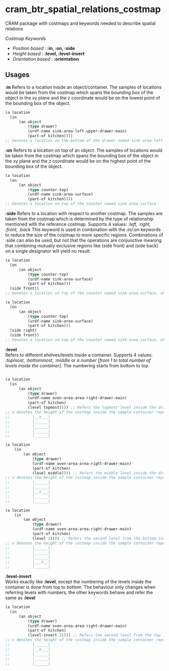cram_btr_spatial_relations_costmap
==================================

CRAM package with costmaps and keywords needed to describe spatial relations

_Costmap Keywords_  
-    _Position based_ : __:in, :on, :side__  
-    _Height based_ : __:level, :level-invert__
-    _Orientation based_ : __:orientation__  


Usages
------

__:in__
  Refers to a location inside an object/container. The samples of locations would be taken from the costmap which
   spans the bounding box of the object in the xy plane and the z coordinate would be on the lowest point of the
   bounding box of the object.
  ``` lisp
  (a location
  	(in
  		(an object
  			(type drawer)
  			(urdf-name sink-area-left-upper-drawer-main)
  			(part-of kitchen))))
  ;; Denotes a location on the bottom of the drawer named sink-area-left-upper-drawer-main
  ```

__:on__
  Refers to a location on top of an object. The samples of locations would be taken from the costmap which spans 
  the bounding box of the object in the xy plane and the z coordinate would be on the highest point of the 
  bounding box of the object.
  ```lisp
  (a location
  	(on
  		(an object
  			(type counter-top)
  			(urdf-name sink-area-surface)
  			(part-of kitchen))))
  ;; Denotes a location on top of the counter named sink-area-surface
  ```

__:side__
  Refers to a location with respect to another costmap. The samples are taken from the costmap which is determined
  by the type of relationship mentioned with the reference costmap. Supports 4 values: _:left, :right, :front, :back_
  This keyword is used in combination with the _:in/:on_ keywords to reduce the size of the costmap to more specific 
  regions. Combinations of :side can also be used, but not that the operations are conjunctive meaning that combining
  mutually exclusive regions like (side front) and (side back) on a single designator will yield no result.
  ```lisp
  (a location
  	(on
  		(an object
  			(type counter-top)
  			(urdf-name sink-area-surface)
  			(part-of kitchen)))
  	(side front))
  ;; Denotes a location on top of the counter named sink-area-surface, which is restricted to the front side

  (a location
  	(on
  		(an object
  			(type counter-top)
  			(urdf-name sink-area-surface)
  			(part-of kitchen)))
  	(side right)
  	(side front))
  ;; Denotes a location on top of the counter named sink-area-surface, which is restricted to the front-right side
  ```


__:level__  
  Refers to different shelves/levels inside a container. Supports 4 values: _:topmost_, _:bottommost_, _:middle_
  or _a number [from 1 to total number of levels inside the container]_. The numbering starts from bottom to top.  
  ``` lisp

(a location  
	(in  
		(an object  
			(type drawer)
			(urdf-name oven-area-area-right-drawer-main)
			(part-of kitchen)
			(level topmost)))) ;; Refers the topmost level inside the drawer
;; x denotes the height of the costmap inside the sample container represented
;;			|__x___|
;;			|______|
;;			|______|
;;			|______|
;;			|______|
```  

``` lisp
(a location
	(in 
		(an object
			(type drawer)
			(urdf-name oven-area-area-right-drawer-main)
			(part-of kitchen)
			(level middle)))) ;; Refers the middle level inside the drawer
;; x denotes the height of the costmap inside the sample container represented
;;			|______|
;;			|______|
;;			|__x___|
;;			|______|
;;			|______|
```  

``` lisp
(a location
	(in 
		(an object
			(type drawer)
			(urdf-name oven-area-area-right-drawer-main)
			(part-of kitchen)
			(level 2)))) ;; Refers the second level from the bottom inside the drawer
;; x denotes the height of the costmap inside the sample container represented
;;			|______|
;;			|______|
;;			|______|
;;			|___x__|
;;			|______|


```  

__:level-invert__  
  Works exactly like __:level__, except the numbering of the levels inside the container is done from top to bottom. The behaviour
  only changes when referring levels with numbers, the other keywords behave and refer the same as __:level__
  ``` lisp
  (a location
	(in 
		(an object
			(type drawer)
			(urdf-name oven-area-area-right-drawer-main)
			(part-of kitchen)
			(level-invert 2)))) ;; Refers the second level from the top inside the drawer
;; x denotes the height of the costmap inside the sample container represented
;;			|______|
;;			|__x___|
;;			|______|
;;			|______|
;;			|______|
  ```

